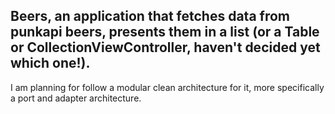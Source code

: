 ## Beers, an application that fetches data from punkapi beers, presents them in a list (or a Table or CollectionViewController, haven't decided yet which one!).

I am planning for follow a modular clean architecture for it, more specifically a port and adapter architecture.
